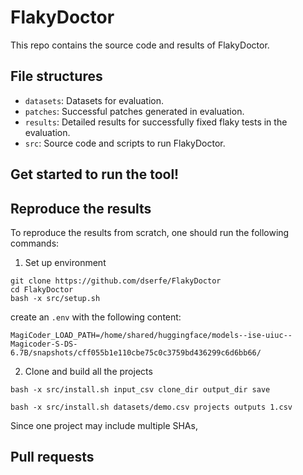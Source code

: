 # FlakyDoctor

This repo contains the source code and results of FlakyDoctor.

## File structures
- `datasets`: Datasets for evaluation.
- `patches`: Successful patches generated in evaluation.
- `results`: Detailed results for successfully fixed flaky tests in the evaluation.
- `src`: Source code and scripts to run FlakyDoctor.

## Get started to run the tool!

## Reproduce the results
To reproduce the results from scratch, one should run the following commands:
1. Set up environment
```
git clone https://github.com/dserfe/FlakyDoctor
cd FlakyDoctor
bash -x src/setup.sh
```
create an `.env` with the following content:
```
MagiCoder_LOAD_PATH=/home/shared/huggingface/models--ise-uiuc--Magicoder-S-DS-6.7B/snapshots/cff055b1e110cbe75c0c3759bd436299c6d6bb66/

```

2. Clone and build all the projects
```
bash -x src/install.sh input_csv clone_dir output_dir save

bash -x src/install.sh datasets/demo.csv projects outputs 1.csv
```
Since one project may include multiple SHAs, 

## Pull requests

